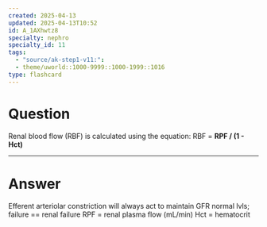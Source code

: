 ```yaml
---
created: 2025-04-13
updated: 2025-04-13T10:52
id: A_1AXhwtz8
specialty: nephro
specialty_id: 11
tags:
  - "source/ak-step1-v11:": 
  - theme/uworld::1000-9999::1000-1999::1016
type: flashcard
---
```


# Question
Renal blood flow (RBF) is calculated using the equation:    RBF = **RPF / (1 - Hct)**

---

# Answer
Efferent arteriolar constriction will always act to maintain GFR normal lvls; failure == renal failure   RPF = renal plasma flow (mL/min) Hct = hematocrit
